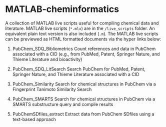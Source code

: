 # MATLAB-cheminformatics
A collection of MATLAB live scripts useful for compiling chemical data
and literature. MATLAB live scripts (`*.mlx`) are in the `/live_scripts` folder.
An equivalent plain text version is also included (`.m`). The MATLAB live
scripts can be previewed as HTML formatted documents via the hyper links below:

1. PubChem_SDQ_Bibliometrics
Count references and data in PubChem associated with a CID
(e.g., from PubMed, Patent, Springer Nature, and Thieme Literature and bioactivity)

2. PubChem_SDQ_LitSearch
Search PubChem for PubMed, Patent, Springer Nature, and Thieme Literature associated with a CID

3. PubChem_Similarity
Search for chemical structures in PubChem via a Fingerprint Tanimoto Similarity Search

4. PubChem_SMARTS
Search for chemical structures in PubChem via a SMARTS substructure query and compile results

5. PubChemSDfiles_extract
Extract data from PubChem SDfiles using a text-based approach

